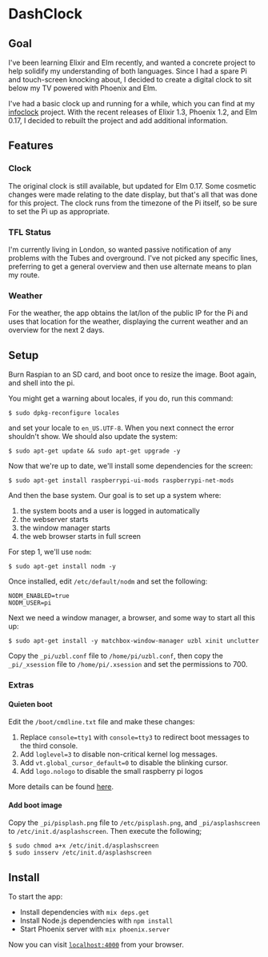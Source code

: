 # DashClock

## Goal

I've been learning Elixir and Elm recently, and wanted a concrete project to help
solidify my understanding of both languages. Since I had a spare Pi and touch-screen
knocking about, I decided to create a digital clock to sit below my TV powered
with Phoenix and Elm.

I've had a basic clock up and running for a while, which you can find at my
[infoclock](https://github.com/OldhamMade/infoclock) project. With the recent
releases of Elixir 1.3, Phoenix 1.2, and Elm 0.17, I decided to rebuilt the
project and add additional information.

## Features

### Clock

The original clock is still available, but updated for Elm 0.17. Some cosmetic
changes were made relating to the date display, but that's all that was done for
this project. The clock runs from the timezone of the Pi itself, so be sure
to set the Pi up as appropriate.

### TFL Status

I'm currently living in London, so wanted passive notification of any problems
with the Tubes and overground. I've not picked any specific lines, preferring
to get a general overview and then use alternate means to plan my route.

### Weather

For the weather, the app obtains the lat/lon of the public IP for the Pi
and uses that location for the weather, displaying the current weather and
an overview for the next 2 days.

## Setup

Burn Raspian to an SD card, and boot once to resize the image. Boot again, and
shell into the pi.

You might get a warning about locales, if you do, run this command:

    $ sudo dpkg-reconfigure locales

and set your locale to `en_US.UTF-8`. When you next connect the error shouldn't show.
We should also update the system:

    $ sudo apt-get update && sudo apt-get upgrade -y

Now that we're up to date, we'll install some dependencies for the screen:

    $ sudo apt-get install raspberrypi-ui-mods raspberrypi-net-mods

And then the base system. Our goal is to set up a system where:

  1. the system boots and a user is logged in automatically
  2. the webserver starts
  3. the window manager starts
  4. the web browser starts in full screen

For step 1, we'll use `nodm`:

    $ sudo apt-get install nodm -y

Once installed, edit `/etc/default/nodm` and set the following:

    NODM_ENABLED=true
    NODM_USER=pi

Next we need a window manager, a browser, and some way to start all this up:

    $ sudo apt-get install -y matchbox-window-manager uzbl xinit unclutter

Copy the `_pi/uzbl.conf` file to `/home/pi/uzbl.conf`, then copy the
`_pi/_xsession` file to `/home/pi/.xsession` and set the permissions to 700.


### Extras

#### Quieten boot

Edit the `/boot/cmdline.txt` file and make these changes:

  1. Replace `console=tty1` with `console=tty3` to redirect boot messages to the third console.
  2. Add `loglevel=3` to disable non-critical kernel log messages.
  3. Add `vt.global_cursor_default=0` to disable the blinking cursor.
  4. Add `logo.nologo` to disable the small raspberry pi logos

More details can be found [here](http://elinux.org/RPi_cmdline.txt).

#### Add boot image

Copy the `_pi/pisplash.png` file to `/etc/pisplash.png`, and `_pi/asplashscreen`
to `/etc/init.d/asplashscreen`. Then execute the following;

    $ sudo chmod a+x /etc/init.d/asplashscreen
    $ sudo insserv /etc/init.d/asplashscreen

## Install

To start the app:

  * Install dependencies with `mix deps.get`
  * Install Node.js dependencies with `npm install`
  * Start Phoenix server with `mix phoenix.server`

Now you can visit [`localhost:4000`](http://localhost:4000) from your browser.
